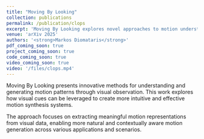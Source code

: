 ```yaml
---
title: "Moving By Looking"
collection: publications
permalink: /publication/clops
excerpt: 'Moving By Looking explores novel approaches to motion understanding and generation through visual observation and analysis.'
venue: 'arXiv 2025'
authors: '<strong>Markos Diomataris</strong>'
pdf_coming_soon: true
project_coming_soon: true
code_coming_soon: true
video_coming_soon: true
video: '/files/clops.mp4'
---
```


Moving By Looking presents innovative methods for understanding and generating motion patterns through visual observation. This work explores how visual cues can be leveraged to create more intuitive and effective motion synthesis systems.

The approach focuses on extracting meaningful motion representations from visual data, enabling more natural and contextually aware motion generation across various applications and scenarios.